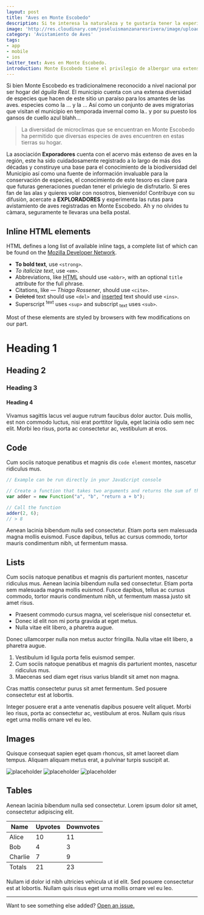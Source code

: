 ```yaml
---
layout: post
title: "Aves en Monte Escobedo"
description: Si te interesa la naturaleza y te gustaría tener la experiencia de observar aves en su habitat natural, escuchar los sonidos del bosque y el cantar de las aves, bienvenido, Monte Escobedo es para tí!! La Asociación EXPLORADORES ofrece una red de rutas para avistamiento de aves y cuenta con el acervo de especies más extenso disponible de la región. Acercate a EXPLORADORES y vive una expriencia única.
image: 'http://res.cloudinary.com/joseluismanzanaresrivera/image/upload/v1515615603/Amanecer/Aves/Aves28.jpg'
category: 'Avistamiento de Aves'
tags:
- app
- mobile
- ios
twitter_text: Aves en Monte Escobedo.
introduction: Monte Escobedo tiene el privilegio de albergar una extensa variedad de especies propias de un clima montañoso. En especial alberga una diversidad de aves, que hacen de este municipio un verdadedo paraíso. Además de la variedad de especies que habitan permanentemente esta tierra, Monte Escobedo es hogar de una gama amplia de aves migratorias que hacen de estas tierras su hogar temporal. Durante los meses de invierno, el municipio recibe aves migratorias provenientes Canadá y otros sitios al norte. Si te interesa la naturaleza y te gustaría tener la experiencia de observar aves en su habitat natural, escuchar los sonidos del bosque y el cantar de las aves, bienvenido Monte Escobedo es para tí!! La Asociación EXPLORADORES ofrece una red de rutas para avistamiento de aves y cuenta con el acervo de especies más extenso disponible de la región. Acercate a EXPLORADORES y vive una expriencia única.
---
```


Si bien Monte Escobedo es tradicionalmene reconocido a nivel nacional por ser hogar del  *águila Real*. El municipio cuenta con una extensa diversidad de especies que hacen de este sitio un paraíso para los amantes de las aves. especies como la ... y la ... Así como un conjunto de aves migratorias que visitan el municipio en temporada invernal como la..  y por su puesto los gansos de cuello azul  blahh... 


> La diversidad de microclimas que se encuentran en Monte Escobedo ha permitido que diversas especies de aves encuentren en estas tierras su hogar.

La asociación **Exporadores** cuenta con el acervo más extenso de aves en la región, este ha sido cuidadosamente registrado a lo largo de más dos décadas y constiruye una base para el conocimiento de la biodiversidad del Municipio así como una fuente de información invaluable para la conservación de especies, el conocimiento de este tesoro es clave para que futuras generaciones puedan tener el priviegio de disfrutarlo. Si eres fan de las alas  y quieres volar con nosotros, bienvenido!  Contribuye con su difusiòn, acercate a **EXPLORADORES** y experimenta las rutas para avistamiento de aves registradas en Monte Escobedo. Ah  y no olvides tu càmara, seguramente te llevaras una bella postal.  

## Inline HTML elements

HTML defines a long list of available inline tags, a complete list of which can be found on the [Mozilla Developer Network](https://developer.mozilla.org/en-US/docs/Web/HTML/Element).

- **To bold text**, use `<strong>`.
- *To italicize text*, use `<em>`.
- Abbreviations, like <abbr title="HyperText Markup Langage">HTML</abbr> should use `<abbr>`, with an optional `title` attribute for the full phrase.
- Citations, like <cite>&mdash; Thiago Rossener</cite>, should use `<cite>`.
- <del>Deleted</del> text should use `<del>` and <ins>inserted</ins> text should use `<ins>`.
- Superscript <sup>text</sup> uses `<sup>` and subscript <sub>text</sub> uses `<sub>`.

Most of these elements are styled by browsers with few modifications on our part.

# Heading 1

## Heading 2

### Heading 3

#### Heading 4

Vivamus sagittis lacus vel augue rutrum faucibus dolor auctor. Duis mollis, est non commodo luctus, nisi erat porttitor ligula, eget lacinia odio sem nec elit. Morbi leo risus, porta ac consectetur ac, vestibulum at eros.

## Code

Cum sociis natoque penatibus et magnis dis `code element` montes, nascetur ridiculus mus.

```js
// Example can be run directly in your JavaScript console

// Create a function that takes two arguments and returns the sum of those arguments
var adder = new Function("a", "b", "return a + b");

// Call the function
adder(2, 6);
// > 8
```

Aenean lacinia bibendum nulla sed consectetur. Etiam porta sem malesuada magna mollis euismod. Fusce dapibus, tellus ac cursus commodo, tortor mauris condimentum nibh, ut fermentum massa.

## Lists

Cum sociis natoque penatibus et magnis dis parturient montes, nascetur ridiculus mus. Aenean lacinia bibendum nulla sed consectetur. Etiam porta sem malesuada magna mollis euismod. Fusce dapibus, tellus ac cursus commodo, tortor mauris condimentum nibh, ut fermentum massa justo sit amet risus.

* Praesent commodo cursus magna, vel scelerisque nisl consectetur et.
* Donec id elit non mi porta gravida at eget metus.
* Nulla vitae elit libero, a pharetra augue.

Donec ullamcorper nulla non metus auctor fringilla. Nulla vitae elit libero, a pharetra augue.

1. Vestibulum id ligula porta felis euismod semper.
2. Cum sociis natoque penatibus et magnis dis parturient montes, nascetur ridiculus mus.
3. Maecenas sed diam eget risus varius blandit sit amet non magna.

Cras mattis consectetur purus sit amet fermentum. Sed posuere consectetur est at lobortis.

Integer posuere erat a ante venenatis dapibus posuere velit aliquet. Morbi leo risus, porta ac consectetur ac, vestibulum at eros. Nullam quis risus eget urna mollis ornare vel eu leo.

## Images

Quisque consequat sapien eget quam rhoncus, sit amet laoreet diam tempus. Aliquam aliquam metus erat, a pulvinar turpis suscipit at.

![placeholder](https://placehold.it/800x400 "Large example image")
![placeholder](https://placehold.it/400x200 "Medium example image")
![placeholder](https://placehold.it/200x200 "Small example image")

## Tables

Aenean lacinia bibendum nulla sed consectetur. Lorem ipsum dolor sit amet, consectetur adipiscing elit.

<table>
  <thead>
    <tr>
      <th>Name</th>
      <th>Upvotes</th>
      <th>Downvotes</th>
    </tr>
  </thead>
  <tfoot>
    <tr>
      <td>Totals</td>
      <td>21</td>
      <td>23</td>
    </tr>
  </tfoot>
  <tbody>
    <tr>
      <td>Alice</td>
      <td>10</td>
      <td>11</td>
    </tr>
    <tr>
      <td>Bob</td>
      <td>4</td>
      <td>3</td>
    </tr>
    <tr>
      <td>Charlie</td>
      <td>7</td>
      <td>9</td>
    </tr>
  </tbody>
</table>

Nullam id dolor id nibh ultricies vehicula ut id elit. Sed posuere consectetur est at lobortis. Nullam quis risus eget urna mollis ornare vel eu leo.

-----

Want to see something else added? <a href="https://github.com/poole/poole/issues/new">Open an issue.</a>
